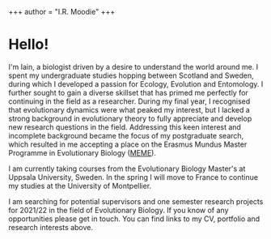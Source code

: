 +++
author = "I.R. Moodie"
+++

# Hello!

I'm Iain, a biologist driven by a desire to understand the world around me. I spent my undergraduate studies hopping between Scotland and Sweden, during which I developed a passion for Ecology, Evolution and Entomology. I further sought to gain a diverse skillset that has primed me perfectly for continuing in the field as a researcher. During my final year, I recognised that evolutionary dynamics were what peaked my interest, but I lacked a strong background in evolutionary theory to fully appreciate and develop new research questions in the field. Addressing this keen interest and incomplete background became the focus of my postgraduate search, which resulted in me accepting a place on the Erasmus Mundus Master Programme in Evolutionary Biology ([MEME](https://www.evobio.eu/)).

I am currently taking courses from the Evolutionary Biology Master's at Uppsala University, Sweden. In the spring I will move to France to continue my studies at the University of Montpellier.

I am searching for potential supervisors and one semester research projects for 2021/22 in the field of Evolutionary Biology. If you know of any opportunities please get in touch. You can find links to my CV, portfolio and research interests above.